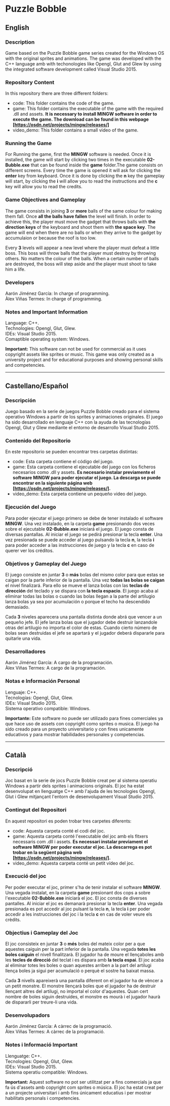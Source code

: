 # Puzzle Bobble

## English

### Description
Game based on the Puzzle Bobble game series created for the Windows OS with the original sprites and animations. The game was developed with the C++ language amb with techonologies like Opengl, Glut and Glew by using the integrated software development called Visual Studio 2015.   

### Repository Content

In this repository there are three different folders:

* code: This folder contains the code of the game.
* game: This folder contains the executable of the game with the required .dll and assets. **It is necessary to install MINGW software in order to execute the game. The download can be found in this webpage [https://osdn.net/projects/mingw/releases/]**
* video_demo: This folder contains a small video of the game.

### Running the Game

For Running the game, first the **MINGW** software is needed. Once it is installed, the game will start by clicking two times in the executable **02-Bubble.exe** that can be found inside the **game** folder.The game consists on different screens. Every time the game is opened it will ask for clicking the **enter** key from keyboard. Once it is done by clicking the **n** key the gameplay will start, by clicking the **i** will allow you to read the instructions and the **c** key will allow you to read the credits.   

### Game Objectives and Gameplay

The game consists in joining **3** or **more** balls of the same colour for making them fall. Once **all the balls have fallen** the level will finish. In order to achieve this, the player must move the gadget that throws balls with **the direction keys** of the keyboard and shoot them with **the space key**. The game will end when there are no balls or when they arrive to the gadget by accumulaion or because the roof is too low.   

Every **3** levels will appear a new level where the player must defeat a little boss. This boss will throw balls that the player must destroy by throwing others. No matters the colour of the balls. When a certain number of balls are destroyed, the boss will step aside and the player must shoot to take him a life.   

### Developers

Aarón Jiménez García: In charge of programming.   
Àlex Viñas Termes: In charge of programming.   

### Notes and Important Information

Language: C++.  
Technologies: Opengl, Glut, Glew.  
IDEs: Visual Studio 2015.  
Comaptible operating system: Windows.

**Important:** This software can not be used for commercial as it uses copyright assets like sprites or music. This game was only created as a university project and for educational purposes and showing personal skills and competencies.   

---

## Castellano/Español

### Descripción
Juego basado en la serie de juegos Puzzle Bobble creado para el sistema operativo Windows a partir de los sprites y animaciones originales. El juego ha sido desarrollado en lenguaje C++ con la ayuda de las tecnologías Opengl, Glut y Glew mediante el entorno de desarrollo Visual Studio 2015.

### Contenido del Repositorio

En este repositorio se pueden encontrar tres carpetas distintas:

* code: Esta carpeta contiene el código del juego.
* game: Esta carpeta contiene el ejecutable del juego con los ficheros necesarios como .dll y assets. **Es necesario instalar previamente el software MINGW para poder ejecutar el juego. La descarga se puede encontrar en la siguiente página web [https://osdn.net/projects/mingw/releases/].**
* video_demo: Esta carpeta contiene un pequeño video del juego.

### Ejecución del Juego

Para poder ejecutar el juego primero se debe de tener instalado el software **MINGW**. Una vez instalado, en la carpeta **game** presionando dos veces sobre el ejecutable **02-Bubble.exe** iniciará el juego. El juego consta de diversas pantallas. Al iniciar el juego se pedirá presionar la tecla **enter**. Una vez presionada se puede acceder al juego pulsando la tecla **n**, la tecla **i** para poder acceder a las instrucciones de juego y la tecla **c** en caso de querer ver los créditos.

### Objetivos y Gameplay del Juego

El juego consiste en juntar **3** o **más** bolas del mismo color para que estas se caigan por la parte inferior de la pantalla. Una vez **todas las bolas se caigan** el nivel finalizará. Para ello se mueve el lanza bolas con las **teclas de dirección** del teclado y se dispara con **la tecla espacio**. El juego acaba al eliminar todas las bolas o cuando las bolas llegan a la parte del artilugio lanza bolas ya sea por acumulación o porque el techo ha descendido demasiado.   

Cada **3** niveles aparecera una pantalla distinta donde abrá que vencer a un pequeño jefe. El jefe lanza bolas que el jugador debe destruir lanzandole otras del artilugio no importa el color de estas. Cuando cierto número de bolas sean destruidas el jefe se apartará y el jugador deberá dispararle para quitarle una vida.

### Desarrolladores

Aarón Jiménez García: A cargo de la programación.  
Àlex Viñas Termes: A cargo de la programación.  

### Notas e Información Personal

Lenguaje: C++.  
Tecnologías: Opengl, Glut, Glew.  
IDEs: Visual Studio 2015.  
Sistema operativo compatible: Windows.  

**Importante:** Este software no puede ser utilizado para fines comerciales ya que hace uso de assets con copyright como sprites o musica. El juego ha sido creado para un proyecto universitario y con fines unicamente educativos y para mostrar habilidades personales y competencias.   

---

## Català

### Descripció
Joc basat en la serie de jocs Puzzle Bobble creat per al sistema operatiu Windows a partir dels sprites i animacions originals.
El joc ha estat desenvolupat en llenguatge C++ amb l'ajuda de les tecnologies Opengl, Glut i Glew mitjançant l'entorn de desenvolupament Visual Studio 2015.

### Contingut del Repositori

En aquest repositori es poden trobar tres carpetes diferents:

* code: Aquesta carpeta conté el codi del joc.
* game: Aquesta carpeta conté l'executable del joc amb els fitxers necessaris com .dll i assets. **Es necessari instalar previament el software MINGW per poder executar el joc. La descarrega es pot trobar en la següent pàgina web [https://osdn.net/projects/mingw/releases/].**
* video_demo: Aquesta carpeta conté un petit vídeo del joc.

### Execució del joc

Per poder executar el joc, primer s'ha de tenir instalar el software **MINGW**. Una vegada instalat, en la carpeta **game** presionant dos cops a sobre l'executable **02-Bubble.exe** iniciarà el joc. El joc consta de diverses pantalles. Al iniciar el joc es demanarà presionar la tecla **enter**. Una vegada presionada es pot accedir al joc pulsant la tecla **n**, la tecla **i** per poder accedir a les instrucciones del joc i la tecla **c** en cas de voler veure els crèdits.

### Objectius i Gameplay del Joc

El joc consisteix en juntar **3** o **més** boles del mateix color per a que aquestes caiguin per la part inferior de la pantalla. Una vegada **totes les boles caiguin** el nivell finalitzarà. El jugador ha de moure el llençaboles amb les **tecles de direcció** del teclat i es dispara amb **la tecla espai**. El joc acaba al eliminar totes les boles o quan aquestes arriben a la part del artilugi llença boles ja sigui per acumulació o perquè el sostre ha baixat massa.   

Cada **3** nivells apareixerà una pantalla diferent on el jugador ha de vèncer a un petit monstre. El monstre llençarà boles que el jugador ha de destruir llençant altres del artilugi, no importal el color d'aquestes. Quan cert nombre de boles siguin destruides, el monstre es mourà i el jugador haurà de dispararli per treure-li una vida.   

### Desenvolupadors

Aarón Jiménez García: A càrrec de la programació.  
Àlex Viñas Termes: A càrrec de la programació.  

### Notes i Informació Important

Llenguatge: C++.  
Tecnologíes: Opengl, Glut, Glew.  
IDEs: Visual Studio 2015.  
Sistema operatiu compatible: Windows.  

**Important:** Aquest software no pot ser utilitzat per a fins comercials ja que fa ús d'assets amb copyright com sprites o música. El joc ha estat creat per a un projecte universitari i amb fins únicament educatius i per mostrar habilitats personals i competencies.
